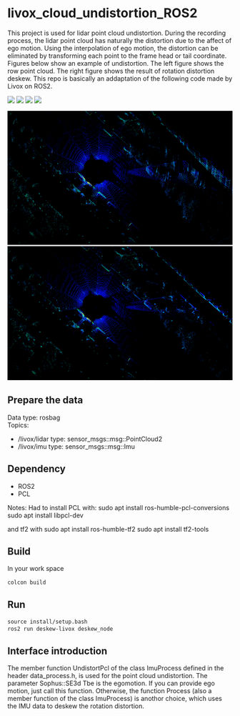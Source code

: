 # livox_cloud_undistortion_ROS2
This project is used for lidar point cloud undistortion. During the recording process, the lidar point cloud has naturally the distortion due to the affect of ego motion. Using the interpolation of ego motion, the distortion can be eliminated by transforming each point to the frame head or tail coordinate. Figures below show an example of undistortion. The left figure shows the row point cloud. The right figure shows the result of rotation distortion deskew. This repo is basically an addaptation of the following code made by Livox on ROS2.

<a href="https://docs.ros.org/en/foxy/Installation.html"><img src="https://img.shields.io/badge/ROS2-foxy-orange" /></a>
<a href="https://docs.ros.org/en/humble/Installation.html"><img src="https://img.shields.io/badge/ROS2-Humble-yellow" /></a>
<a href="https://github.com/Tim-HW/Livox_cloud_undistortion_ROS2/blob/main/LICENSE"><img src="https://img.shields.io/badge/License-MIT-green" /></a>
<a href="https://github.com/Tim-HW/Livox_cloud_undistortion_ROS2/blob/main/LICENSE"><img src="https://img.shields.io/badge/Build-Success-green" /></a>




<div align="center">
<img src="./images/before.png" height="300px">
<img src="./images/after.png" height="300px">
</div>

## Prepare the data
Data type: rosbag  
Topics: 
* /livox/lidar   type: sensor_msgs::msg::PointCloud2
* /livox/imu     type: sensor_msgs::msg::Imu

## Dependency
*  ROS2
*  PCL

Notes: Had to install PCL with:
sudo apt install ros-humble-pcl-conversions
sudo apt install libpcl-dev

and tf2 with
sudo apt install ros-humble-tf2
sudo apt install tf2-tools


## Build
In your work space
```
colcon build
```

## Run
```
source install/setup.bash
ros2 run deskew-livox deskew_node
```

## Interface introduction
The member function UndistortPcl of the class ImuProcess defined in the header data_process.h, is used for the point cloud undistortion. The parameter Sophus::SE3d Tbe is the egomotion. If you can provide ego motion, just call this function. Otherwise, the function Process (also a member function of the class ImuProcess) is anothor choice, which uses the IMU data to deskew the rotation distortion.
